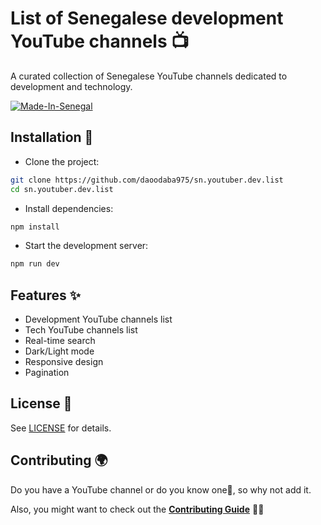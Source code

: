 # List of Senegalese development YouTube channels 📺

A curated collection of Senegalese YouTube channels dedicated to development and technology.

[![Made-In-Senegal](https://github.com/GalsenDev221/made.in.senegal/blob/master/assets/badge.svg)](https://github.com/GalsenDev221/made.in.senegal)

## Installation 🚀

- Clone the project:

```bash
git clone https://github.com/daoodaba975/sn.youtuber.dev.list
cd sn.youtuber.dev.list
```

- Install dependencies:

```bash
npm install
```

- Start the development server:

```bash
npm run dev
```

## Features ✨

- Development YouTube channels list
- Tech YouTube channels list
- Real-time search
- Dark/Light mode
- Responsive design
- Pagination

## License 📝

See [LICENSE](LICENSE.md) for details.

## Contributing 🌍

Do you have a YouTube channel or do you know one🤔, so why not add it.

Also, you might want to check out the **[Contributing Guide](CONTRIBUTING.md)** 🤝🏾
